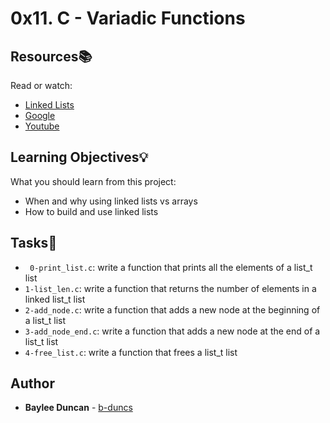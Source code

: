 # 0x11. C - Variadic Functions

## Resources:books:
Read or watch:
* [Linked Lists](https://www.youtube.com/watch?v=udapt4FGY20&t=130s)
* [Google](https://www.google.com/#q=linked+lists)
* [Youtube](https://www.youtube.com/results?search_query=linked+lists)

## Learning Objectives:bulb:
What you should learn from this project:

* When and why using linked lists vs arrays   
* How to build and use linked lists   

## Tasks:notebook:  

* ` 0-print_list.c`: write a function that prints all the elements of a list_t list   
* `1-list_len.c`: write a function that returns the number of elements in a linked list_t list   
* `2-add_node.c`: write a function that adds a new node at the beginning of a list_t list   
* `3-add_node_end.c`: write a function that adds a new node at the end of a list_t list   
* `4-free_list.c`: write a function that frees a list_t list   
   
## Author
* **Baylee Duncan** - [b-duncs](https://github.com/b-duncs)
